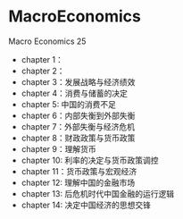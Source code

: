 # MacroEconomics
Macro Economics 25
- chapter 1：
- chapter 2：
- chapter 3：发展战略与经济绩效
- chapter 4：消费与储蓄的决定
- chapter 5: 中国的消费不足
- chapter 6：内部失衡到外部失衡
- chapter 7：外部失衡与经济危机
- chapter 8：财政政策与货币政策
- chapter 9：理解货币
- chapter 10: 利率的决定与货币政策调控
- chapter 11：货币政策与宏观经济
- chapter 12: 理解中国的金融市场
- chapter 13: 后危机时代中国金融的运行逻辑
- chapter 14: 决定中国经济的思想交锋